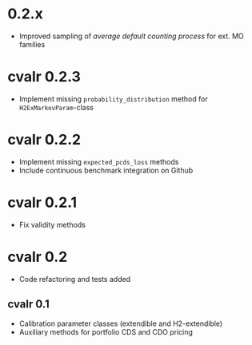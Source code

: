 # 0.2.x

- Improved sampling of *average default counting process* for ext. MO families

# cvalr 0.2.3

- Implement missing `probability_distribution` method for `H2ExMarkovParam`-class

# cvalr 0.2.2

- Implement missing `expected_pcds_loss` methods
- Include continuous benchmark integration on Github

# cvalr 0.2.1

- Fix validity methods

# cvalr 0.2

- Code refactoring and tests added

## cvalr 0.1

- Calibration parameter classes (extendible and H2-extendible)
- Auxiliary methods for portfolio CDS and CDO pricing
